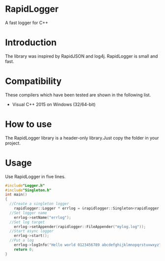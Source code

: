 # RapidLogger
A fast logger for C++ 

# Introduction
The library was inspired by RapidJSON and log4j.
RapidLogger is small and fast.

# Compatibility
These compilers which have been tested are shown in the following list.

* Visual C++ 2015 on Windows (32/64-bit)

# How to use
The RapidLogger library is a header-only library.Just copy the folder in your project.

# Usage
Use RapidLogger in five lines.

~~~cpp
#include"Logger.h"
#include"Singleton.h"
int main()
{
  //Create a singleton logger
	rapidlogger::Logger * errlog = &rapidlogger::Singleton<rapidlogger::Logger>::getInstance();
  //Set logger name
	errlog->setName("errlog");
  //Set log target
	errlog->setAppender(rapidlogger::FileAppender("mylog.log"));
  //Start async logger
	errlog->start();
  //Put a log
	errlog->logInfo("Hello world 0123456789 abcdefghijklmnopqrstuvwxyz");
	return 0;
}
~~~
